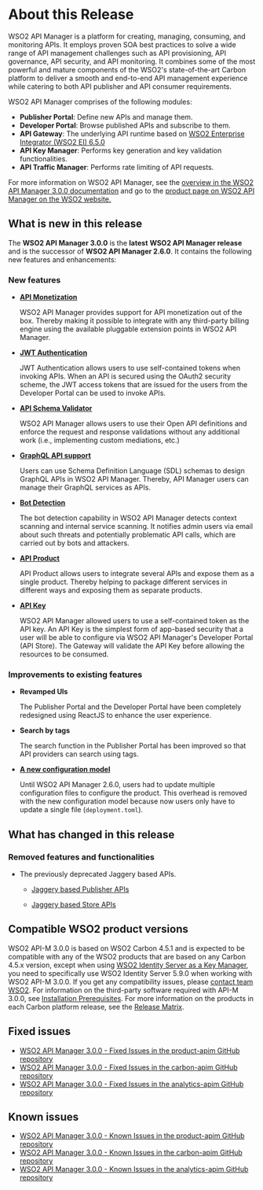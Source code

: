 # About this Release

WSO2 API Manager is a platform for creating, managing, consuming, and monitoring APIs. It employs proven SOA best practices to solve a wide range of API management challenges such as API provisioning, API governance, API security, and API monitoring. It combines some of the most powerful and mature components of the WSO2's state-of-the-art Carbon platform to deliver a smooth and end-to-end API management experience while catering to both API publisher and API consumer requirements.

WSO2 API Manager comprises of the following modules:

-   **Publisher Portal**: Define new APIs and manage them.
-   **Developer Portal**: Browse published APIs and subscribe to them.
-   **API Gateway**: The underlying API runtime based on [WSO2 Enterprise Integrator (WSO2 EI) 6.5.0](https://docs.wso2.com/display/EI650)
-   **API Key Manager**: Performs key generation and key validation functionalities.
-   **API Traffic Manager**: Performs rate limiting of API requests.

For more information on WSO2 API Manager, see the [overview in the WSO2 API Manager 3.0.0 documentation]({{base_path}}/getting-started/overview/) and go to the [product page on WSO2 API Manager on the WSO2 website.](https://wso2.com/api-management/)

## What is new in this release

The **WSO2 API Manager 3.0.0** is the **latest** **WSO2 API Manager release** and is the successor of **WSO2 API Manager 2.6.0**. It contains the following new features and enhancements:

### New features

- **[API Monetization]({{base_path}}/learn/api-monetization/monetizing-an-api)**
    
    WSO2 API Manager provides support for API monetization out of the box. Thereby making it possible to integrate with any third-party billing engine using the available pluggable extension points in WSO2 API Manager.

- **[JWT Authentication]({{base_path}}/learn/api-security/oauth2/access-token-types/jwt-tokens)**

    JWT Authentication allows users to use self-contained tokens when invoking APIs. When an API is secured using the OAuth2 security scheme, the JWT access tokens that are issued for the users from the Developer Portal can be used to invoke APIs.

- **[API Schema Validator]({{base_path}}/learn/api-security/api-request-response-schema-validation/json-schema-validator)**

    WSO2 API Manager allows users to use their Open API definitions and enforce the request and response validations without any additional work (i.e., implementing custom mediations, etc.)

- **[GraphQL API support]({{base_path}}/learn/design-api/create-api/create-a-graphql-api)**

    Users can use Schema Definition Language (SDL) schemas to design GraphQL APIs in WSO2 API Manager. Thereby, API Manager users can manage their GraphQL services as APIs.

- **[Bot Detection]({{base_path}}/learn/api-security/threat-protection/bot-detection)**

    The bot detection capability in WSO2 API Manager detects context scanning and internal service scanning. It notifies admin users via email about such threats and potentially problematic API calls, which are carried out by bots and attackers. 

- **[API Product]({{base_path}}/learn/design-api/create-api-product/api-product-overview)**

    API Product allows users to integrate several APIs and expose them as a single product. Thereby helping to package different services in different ways and exposing them as separate products.

- **[API Key]({{base_path}}/learn/api-security/api-authentication/secure-apis-using-api-keys)**

    WSO2 API Manager allowed users to use a self-contained token as the API key. An API Key is the simplest form of app-based security that a user will be able to configure via WSO2 API Manager's Developer Portal (API Store). The Gateway will validate the API Key before allowing the resources to be consumed.

### Improvements to existing features

- **Revamped UIs**

    The Publisher Portal and the Developer Portal have been completely redesigned using ReactJS to enhance the user experience.

- **Search by tags**

    The search function in the Publisher Portal has been improved so that API providers can search using tags.

- **[A new configuration model]({{base_path}}/reference/ConfigCatalog/)**

    Until WSO2 API Manager 2.6.0, users had to update multiple configuration files to configure the product. This overhead is removed with the new configuration model because now users only have to update a single file (`deployment.toml`).

## What has changed in this release

### Removed features and functionalities

- The previously deprecated Jaggery based APIs.

    - [Jaggery based Publisher APIs](https://docs.wso2.com/display/AM260/Publisher+APIs)

    - [Jaggery based Store APIs](https://docs.wso2.com/display/AM260/Store+APIs)


## Compatible WSO2 product versions

WSO2 API-M 3.0.0 is based on WSO2 Carbon 4.5.1 and is expected to be compatible with any of the WSO2 products that are based on any Carbon 4.5.x version, except when using [WSO2 Identity Server as a Key Manager]({{base_path}}/install-and-setup/deploying-wso2-api-manager/ThirdPartyKeyManager/configuring-wso2-identity-server-as-a-key-manager/), you need to specifically use WSO2 Identity Server 5.9.0 when working with WSO2 API-M 3.0.0. If you get any compatibility issues, please [contact team WSO2](http://wso2.com/support/). For information on the third-party software required with API-M 3.0.0, see [Installation Prerequisites]({{base_path}}/install-and-setup/installation-guide/installation-prerequisites/). For more information on the products in each Carbon platform release, see the [Release Matrix](http://wso2.com/products/carbon/release-matrix/).

## Fixed issues

-   [WSO2 API Manager 3.0.0 - Fixed Issues in the product-apim GitHub repository](https://github.com/wso2/product-apim/issues?utf8=%E2%9C%93&q=is%3Aissue+is%3Aclosed+closed%3A2018-09-16..2019-10-24)
-   [WSO2 API Manager 3.0.0 - Fixed Issues in the carbon-apim GitHub repository](https://github.com/wso2/carbon-apimgt/issues?utf8=%E2%9C%93&q=is%3Aissue+is%3Aclosed+closed%3A2018-09-16..2019-10-24+)
-   [WSO2 API Manager 3.0.0 - Fixed Issues in the analytics-apim GitHub repository](https://github.com/wso2/analytics-apim/issues?utf8=%E2%9C%93&q=is%3Aissue+is%3Aclosed+closed%3A2018-09-16..2019-10-24)

## Known issues

-   [WSO2 API Manager 3.0.0 - Known Issues in the product-apim GitHub repository](https://github.com/wso2/product-apim/issues?utf8=%E2%9C%93&q=is%3Aopen+is%3Aissue+label%3A3.0.0+)
-   [WSO2 API Manager 3.0.0 - Known Issues in the carbon-apim GitHub repository](https://github.com/wso2/product-apim/issues?utf8=%E2%9C%93&q=is%3Aopen+is%3Aissue+label%3A3.0.0+)
-   [WSO2 API Manager 3.0.0 - Known Issues in the analytics-apim GitHub repository](https://github.com/wso2/analytics-apim/issues?q=is%3Aopen+is%3Aissue)
